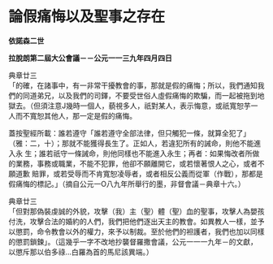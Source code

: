 # 論假痛悔以及聖事之存在


**依諾森二世**

**拉脫朗第二屆大公會議－－公元一一三九年四月四日**





典章廿三	
「的確，在諸事中，有一非常干擾教會的事，那就是假的痛悔；所以，我們通知我們的同道弟兄，以及我們的司鐸，不要受世俗人虛假痛悔的欺騙，而一起被拖到地
獄去。（但須注意J幾時一個人，藐視多人，祇對某人，表示悔意，或祇寬恕芋一人而不寬恕其他人，那一定是假的痛悔。

	
蓋按聖經所載：誰若遵守「誰若遵守全部法律，但只觸犯一條，就算全犯了」（雅：二，十）；那就不能獲得長生了。正如人，若違犯所有的誡命，則他不能進入永
生；誰若祇守一條誡命，則他同樣也不能進入永生；再者：如果悔改者所做的業務，事務或職業，不能不犯罪，他卻不願離開它，或若懷著恨人之心，或者不願道歉
賠罪，或若受辱而不肯寬恕凌辱者，或者相反公義而從軍（作戰），那都是假痛悔的標記。」（摘自公元一O八九年所舉行的墨，非督會議－典章十六。）

典章廿三	
「但對那偽裝虔誠的外貌，攻擊（我）主（聖）體（聖）血的聖事，攻擊人為嬰孩付洗，攻擊合法的婚約的人們，我們把他們逐出天主的教會。如異教人一樣，並予
以懲罰，命令教會以外的權力，來予以制裁。至於他們的袒護者，我們也加以同樣的懲罰鎖鍊」。（這幾乎一字不改地抄襲督羅撒會議，公元一一一九年－的文獻，
以懲斥那以伯多祿…白羅為首的馬尼該異端。）

